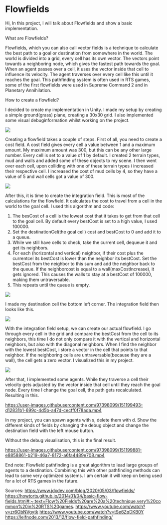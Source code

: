# Flowfields
Hi,
In this project, I will talk about Flowfields and show a basic implementation.

What are Flowfields?

Flowfields, which you can also call vector fields is a technique to calculate the best path to a goal or destination from somewhere in the world. The world is divided into a grid, every cell has its own vector. The vectors point towards a neighboring node, which gives the fastest path towards the goal. When an agent passes over a cell, it uses the vector inside that cell to influence its velocity. The agent traverses over every cell like this until it reaches the goal. This pathfinding system is often used in RTS games, some of the first flowfields were used in Supreme Command 2 and in Planetary Annihilation.

How to create a flowfield?

I decided to create my implementation in Unity. I made my setup by creating a simple ground(grass) plane, creating a 30x30 grid. I also implemented some visual debuginformation whilst working on the project. 

![](FlowfieldSCAndVid/Grid.png)

Creating a flowfield takes a couple of steps.
First of all, you need to create a cost field. A cost field gives every cell a value between 1 and a maximum amount. My maximum amount was 300, but this can be any other large number. Every cell is set to a value of 1 by default. I created 2 terrain types, mud and walls and added some of these objects to my scene. I then went over each cell, upon colliding with one of these terrain types i increased their respective cell. I increased the cost of mud cells by 4, so they have a value of 5 and wall cells got a value of 300.

![](FlowfieldSCAndVid/CostField.png)

After this, it is time to create the integration field. This is most of the calculations for the flowfield. It calculates the cost to travel from a cell in the world to the goal cell.
I used this algorithm and code:

1. The besCost of a cell is the lowest cost that it takes to get from that cell to the goal cell. By default every bestCost is set to a high value, I used 100000.
2. Set the destinationCel(the goal cell) cost and bestCost to 0 and add it to a queue.
3. While we still have cells to check, take the current cell, dequeue it and get its neighbors. 
4. For each (horizontal and vertical) neighbor, if their cost plus the currentcel its bestCost is lower than the neighbor its bestCost. Set the bestCost from the neighbor to this sum and add the neighbor back to the queue. If the neighborcost is equal to a wall(maxCostIncrease), it gets ignored. This causes the walls to stay at a bestCost of 100000, making them untraversable.
5. This repeats until the queue is empty.

![](FlowfieldSCAndVid/IntegrationFieldCode.PNG)

I made my destination cell the bottom left corner. The integration field then looks like this.

![](FlowfieldSCAndVid/IntegrationField.png)

With the integration field setup, we can create our actual flowfield. I go through every cell in the grid and compare the bestCost from the cell to its neighbors, this time I do not only compare it with the vertical and horizontal neighbors, but also with the diagonal neighbors. When I find the neighbor with the lowest bestCost, i store a vector in the cell that points to that neighbor. If the neighboring cells are untraversable(because they are a wall), the cell gets a zero vector. 
I visualized this in my project.

![](FlowfieldSCAndVid/FlowField.png)

After that, I implemented some agents. While they traverse a cell their velocity gets adjusted by the vector inside that cell until they reach the goal node. Every time I change the goal cell, the path gets recalculated. Resulting in this. 


https://user-images.githubusercontent.com/97398099/151199493-d12831b1-699c-4d5b-a47d-cecff0f78ada.mp4

In my project, you can spawn agents with s, delete them with d. Show the different kinds of fields by changing the debug object and change the destination field with the left mouse button.

Without the debug visualisation, this is the final result.


https://user-images.githubusercontent.com/97398099/151199881-e8858861-b219-46a7-8172-a6fa4489e708.mp4



End note:
Flowfield pathfinding is a great algorithm to lead large groups of agents to a destination. Combining this with other pathfinding methods can lead to some very optimized systems. I am certain it will keep on being used for a lot of RTS games in the future.


Sources:
https://www.jdxdev.com/blog/2020/05/03/flowfields/
https://howtorts.github.io/2014/01/04/basic-flow-fields.html#:~:text=Flow%20Fields%20are%20a%20technique,very%20common%20in%20RTS%20games.
https://www.youtube.com/watch?v=zr6ObNVgytk
https://www.youtube.com/watch?v=tSe6ZqDKB0Y
https://leifnode.com/2013/12/flow-field-pathfinding/



